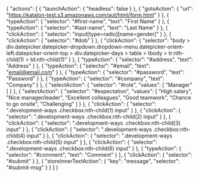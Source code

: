 {
  "actions": [
    {
      "launchAction": {
        "headless": false
      }
    },
    {
      "gotoAction": {
        "url": "https://katalon-test.s3.amazonaws.com/aut/html/form.html"
      }
    },
    {
      "typeAction": {
        "selector": "#first-name",
        "text": "First Name"
      }
    },
    {
      "typeAction": {
        "selector": "#last-name",
        "text": "Last Name"
      }
    },
    {
      "clickAction": {
        "selector": "input[type=radio][name=gender]"
      }
    },
    {
      "clickAction": {
        "selector": "#dob"
      }
    },
    {
      "clickAction": {
        "selector": "body > div.datepicker.datepicker-dropdown.dropdown-menu.datepicker-orient-left.datepicker-orient-top > div.datepicker-days > table > tbody > tr:nth-child(1) > td:nth-child(1)"
      }
    },
    {
      "typeAction": {
        "selector": "#address",
        "text": "Address"
      }
    },
    {
      "typeAction": {
        "selector": "#email",
        "text": "email@email.com"
      }
    },
    {
      "typeAction": {
        "selector": "#password",
        "text": "Password"
      }
    },
    {
      "typeAction": {
        "selector": "#company",
        "text": "Company"
      }
    },
    {
      "selectAction": {
        "selector": "#role",
        "values": [
          "Manager"
        ]
      }
    },
    {
      "selectAction": {
        "selector": "#expectation",
        "values": [
          "High salary",
          "Nice manager/leader",
          "Excellent colleagues",
          "Good teamwork",
          "Chance to go onsite",
          "Challenging"
        ]
      }
    },
    {
      "clickAction": {
        "selector": ".development-ways .checkbox:nth-child(1) input"
      }
    },
    {
      "clickAction": {
        "selector": ".development-ways .checkbox:nth-child(2) input"
      }
    },
    {
      "clickAction": {
        "selector": ".development-ways .checkbox:nth-child(3) input"
      }
    },
    {
      "clickAction": {
        "selector": ".development-ways .checkbox:nth-child(4) input"
      }
    },
    {
      "clickAction": {
        "selector": ".development-ways .checkbox:nth-child(5) input"
      }
    },
    {
      "clickAction": {
        "selector": ".development-ways .checkbox:nth-child(6) input"
      }
    },
    {
      "typeAction": {
        "selector": "#comment",
        "text": "Comment"
      }
    },
    {
      "clickAction": {
        "selector": "#submit"
      }
    },
    {
      "storeInnerTextAction": {
        "key": "message",
        "selector": "#submit-msg"
      }
    }
  ]
}